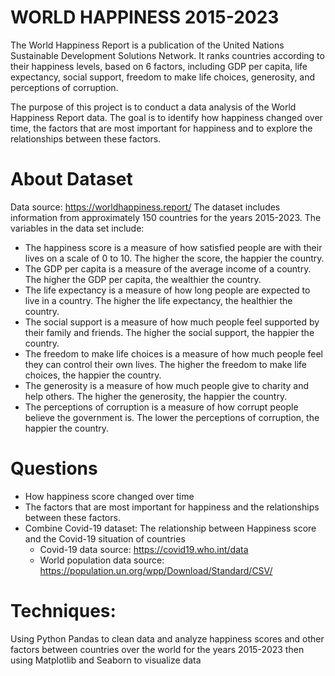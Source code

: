 # WORLD HAPPINESS 2015-2023

The World Happiness Report is a publication of the United Nations Sustainable Development Solutions Network. It ranks countries according to their happiness levels, based on 6 factors, including GDP per capita, life expectancy, social support, freedom to make life choices, generosity, and perceptions of corruption.

The purpose of this project is to conduct a data analysis of the World Happiness Report data. The goal is to identify how happiness changed over time, the factors that are most important for happiness and to explore the relationships between these factors.

# About Dataset
Data source: https://worldhappiness.report/
The dataset includes information from approximately 150 countries for the years 2015-2023. The variables in the data set include:
  - The happiness score is a measure of how satisfied people are with their lives on a scale of 0 to 10. The higher the score, the happier the country.
  - The GDP per capita is a measure of the average income of a country. The higher the GDP per capita, the wealthier the country.
  - The life expectancy is a measure of how long people are expected to live in a country. The higher the life expectancy, the healthier the country.
  - The social support is a measure of how much people feel supported by their family and friends. The higher the social support, the happier the country.
  - The freedom to make life choices is a measure of how much people feel they can control their own lives. The higher the freedom to make life choices, the happier the country.
  - The generosity is a measure of how much people give to charity and help others. The higher the generosity, the happier the country.
  - The perceptions of corruption is a measure of how corrupt people believe the government is. The lower the perceptions of corruption, the happier the country.

# Questions
- How happiness score changed over time
- The factors that are most important for happiness and the relationships between these factors.
- Combine Covid-19 dataset: The relationship between Happiness score and the Covid-19 situation of countries
    - Covid-19 data source: https://covid19.who.int/data
    - World population data source: https://population.un.org/wpp/Download/Standard/CSV/

# Techniques: 
Using Python Pandas to clean data and analyze happiness scores and other factors between countries over the world for the years 2015-2023 then using Matplotlib and Seaborn to visualize data

